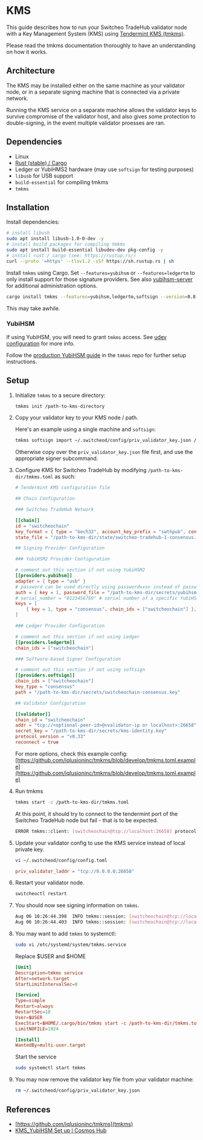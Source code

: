# KMS

This guide describes how to run your Switcheo TradeHub validator node with a Key Management System (KMS) using [Tendermint KMS (tmkms)](https://github.com/iqlusioninc/tmkms).

Please read the tmkms documentation thoroughly to have an understanding on how it works.

## Architecture

The KMS may be installed either on the same machine as your validator node, or in a separate signing machine that is connected via a private network.

Running the KMS service on a separate machine allows the validator keys to survive compromise of the validator host, and also gives some protection to double-signing, in the event multiple validator proesses are ran.

## Dependencies

- Linux
- [Rust (stable) / Cargo](https://rustup.rs)
- Ledger or YubiHMS2 hardware (may use `softsign` for testing purposes)
- `libusb` for USB support
- `build-essential` for compiling tmkms
- `tmkms`

## Installation

Install dependencies:

```bash
# install libusb
sudo apt install libusb-1.0-0-dev -y
# install build packages for compiling tmkms
sudo apt install build-essential libudev-dev pkg-config -y
# install rust / cargo (see: https://rustup.rs/)
curl --proto '=https' --tlsv1.2 -sSf https://sh.rustup.rs | sh
```

Install `tmkms` using Cargo. Set `--features=yubihsm` or `--features=ledgertm` to only install support for those signature providers. See also [yubihsm-server](https://github.com/iqlusioninc/tmkms/blob/develop/README.yubihsm.md#yubihsm-server-feature) for additional administration options.

```bash
cargo install tmkms --features=yubihsm,ledgertm,softsign --version=0.8.0
```

This may take awhile.

### YubiHSM

If using YubiHSM, you will need to grant `tmkms` access. See [udev configuration](https://github.com/iqlusioninc/tmkms/blob/develop/README.yubihsm.md#udev-configuration) for more info.

Follow the [production YubiHSM guide](https://github.com/iqlusioninc/tmkms/blob/develop/README.yubihsm.md#production-yubihsm-2-setup) in the `tmkms` repo for further setup instructions.

## Setup

1. Initialize `tmkms` to a secure directory:

    ```bash
    tmkms init /path-to-kms-directory
    ```

2. Copy your validator key to your KMS node / path.

    Here's an example using a single machine and `softsign`:

    ```bash
    tmkms softsign import ~/.switcheod/config/priv_validator_key.json /path-to-kms-dir/secrets/switcheochain-consensus.key
    ```

     Otherwise copy over the `priv_validator_key.json` file first, and use the appropriate signer subcommand.


3. Configure KMS for Switcheo TradeHub by modifying `/path-to-kms-dir/tmkms.toml` as such:

    ```toml
    # Tendermint KMS configuration file

    ## Chain Configuration

    ### Switcheo TradeHub Network

    [[chain]]
    id = "switcheochain"
    key_format = { type = "bech32", account_key_prefix = "swthpub", consensus_key_prefix = "swthvalconspub" }
    state_file = "/path-to-kms-dir/state/switcheo-tradehub-1-consensus.json"

    ## Signing Provider Configuration

    ### YubiHSM2 Provider Configuration

    # comment out this section if not using YubiHSM2
    [[providers.yubihsm]]
    adapter = { type = "usb" }
    # password can be used directly using password=xxx instead of password_file
    auth = { key = 1, password_file = "/path-to-kms-dir/secrets/yubihsm-password.txt" }
    # serial_number = "0123456789" # serial number of a specific YubiHSM to connect to (optional)
    keys = [
        { key = 1, type = "consensus", chain_ids = ["switcheochain"] },
    ]

    ### Ledger Provider Configuration

    # comment out this section if not using Ledger
    [[providers.ledgertm]]
    chain_ids = ["switcheochain"]

    ### Software-based Signer Configuration

    # comment out this section if not using softsign
    [[providers.softsign]]
    chain_ids = ["switcheochain"]
    key_type = "consensus"
    path = "/path-to-kms-dir/secrets/switcheochain-consensus.key"

    ## Validator Configuration

    [[validator]]
    chain_id = "switcheochain"
    addr = "tcp://<optional-peer-id>@<validator-ip or localhost>:26658"
    secret_key = "/path-to-kms-dir/secrets/kms-identity.key"
    protocol_version = "v0.33"
    reconnect = true
    ```

    For more options, check this example config:
    [https://github.com/iqlusioninc/tmkms/blob/develop/tmkms.toml.example](https://github.com/iqlusioninc/tmkms/blob/develop/tmkms.toml.example)

4. Run tmkms

    ```bash
    tmkms start -c /path-to-kms-dir/tmkms.toml
    ```

    At this point, it should try to connect to the tendermint port of the Switcheo TradeHub node but fail - that is to be expected.

    ```bash
    ERROR tmkms::client: [switcheochain@tcp://localhost:26658] protocol error
    ```

5. Update your validator config to use the KMS service instead of local private key.

    ```bash
    vi ~/.switcheod/config/config.toml
    ```

    ```toml
    priv_validator_laddr = "tcp://0.0.0.0:26658"
    ```

6. Restart your validator node.

    ```bash
    switcheoctl restart
    ```

7. You should now see signing information on `tmkms`.

    ```bash
    Aug 06 10:26:44.398  INFO tmkms::session: [switcheochain@tcp://localhost:26658] signed PreVote:36D89B049E at h/r/s 10209/0/1 (0 ms)
    Aug 06 10:26:44.403  INFO tmkms::session: [switcheochain@tcp://localhost:26658] signed PreCommit:36D89B049E at h/r/s 10209/0/2 (0 ms)
    ```

8. You may want to add `tmkms` to systemctl:

    ```bash
    sudo vi /etc/systemd/system/tmkms.service
    ```

    Replace $USER and $HOME
    ```conf
    [Unit]
    Description=tmkms service
    After=network.target
    StartLimitIntervalSec=0

    [Service]
    Type=simple
    Restart=always
    RestartSec=10
    User=$USER
    ExecStart=$HOME/.cargo/bin/tmkms start -c /path-to-kms-dir/tmkms.toml
    LimitNOFILE=1024

    [Install]
    WantedBy=multi-user.target
    ```

    Start the service
    ```bash
    sudo systemctl start tmkms
    ```

9. You may now remove the validator key file from your validator machine:

    ```bash
    rm ~/.switcheod/config/priv_validator_key.json
    ```

## References

- [https://github.com/iqlusioninc/tmkms](tmkms)
- [KMS_YubiHSM Set up l Cosmos Hub](https://medium.com/node-a-team/kms-yubihsm-set-up-l-cosmos-hub-c4a83ffbecd3)
